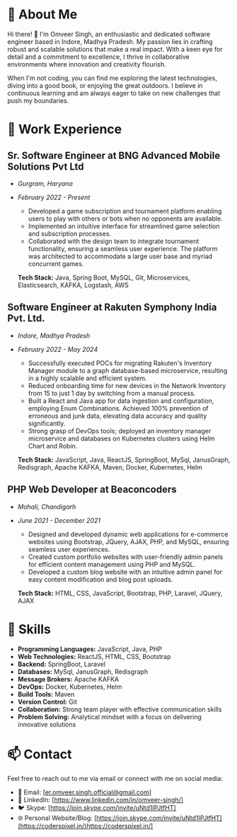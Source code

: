 # 👋 About Me

Hi there! 👋 I'm Omveer Singh, an enthusiastic and dedicated software engineer based in Indore, Madhya Pradesh. My passion lies in crafting robust and scalable solutions that make a real impact. With a keen eye for detail and a commitment to excellence, I thrive in collaborative environments where innovation and creativity flourish.

When I'm not coding, you can find me exploring the latest technologies, diving into a good book, or enjoying the great outdoors. I believe in continuous learning and am always eager to take on new challenges that push my boundaries.

# 💼 Work Experience

## Sr. Software Engineer at BNG Advanced Mobile Solutions Pvt Ltd
- *Gurgram, Haryana*
- *February 2022 - Present*
  
  - Developed a game subscription and tournament platform enabling users to play with others or bots when no opponents are available.
  - Implemented an intuitive interface for streamlined game selection and subscription processes.
  - Collaborated with the design team to integrate tournament functionality, ensuring a seamless user experience. The platform was architected to accommodate a large user base and myriad concurrent games.

  **Tech Stack:**
  Java, Spring Boot, MySQL, Git, Microservices, Elasticsearch, KAFKA, Logstash, AWS


## Software Engineer at Rakuten Symphony India Pvt. Ltd.
- *Indore, Madhya Pradesh*
- *February 2022 - May 2024*
  
  - Successfully executed POCs for migrating Rakuten's Inventory Manager module to a graph database-based microservice, resulting in a highly scalable and efficient system.
  - Reduced onboarding time for new devices in the Network Inventory from 15 to just 1 day by switching from a manual process.
  - Built a React and Java app for data ingestion and configuration, employing Enum Combinations. Achieved 100% prevention of erroneous and junk data, elevating data accuracy and quality significantly.
  - Strong grasp of DevOps tools; deployed an inventory manager microservice and databases on Kubernetes clusters using Helm Chart and Robin.

  **Tech Stack:**
  JavaScript, Java, ReactJS, SpringBoot, MySql, JanusGraph, Redisgraph, Apache KAFKA, Maven, Docker, Kubernetes, Helm

## PHP Web Developer at Beaconcoders
- *Mohali, Chandigarh*
- *June 2021 - December 2021*

  - Designed and developed dynamic web applications for e-commerce websites using Bootstrap, JQuery, AJAX, PHP, and MySQL, ensuring seamless user experiences.
  - Created custom portfolio websites with user-friendly admin panels for efficient content management using PHP and MySQL.
  - Developed a custom blog website with an intuitive admin panel for easy content modification and blog post uploads.

  **Tech Stack:**
  HTML, CSS, JavaScript, Bootstrap, PHP, Laravel, JQuery, AJAX

# 🚀 Skills

- **Programming Languages:** JavaScript, Java, PHP
- **Web Technologies:** ReactJS, HTML, CSS, Bootstrap
- **Backend:** SpringBoot, Laravel
- **Databases:** MySql, JanusGraph, Redisgraph
- **Message Brokers:** Apache KAFKA
- **DevOps:** Docker, Kubernetes, Helm
- **Build Tools:** Maven
- **Version Control:** Git
- **Collaboration:** Strong team player with effective communication skills
- **Problem Solving:** Analytical mindset with a focus on delivering innovative solutions

# 📫 Contact

Feel free to reach out to me via email or connect with me on social media:

- 📧 Email: [er.omveer.singh.official@gmail.com]
- 🔗 LinkedIn: [https://www.linkedin.com/in/omveer-singh/]
- 🐦 Skype: [https://join.skype.com/invite/uNtd1IPJtfHT]
- 🌐 Personal Website/Blog: [https://join.skype.com/invite/uNtd1IPJtfHT](https://coderspixel.in/)https://coderspixel.in/]
